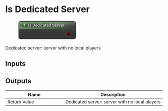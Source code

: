 # Is Dedicated Server

<div align="left" data-full-width="false"><figure><img src="../../../.gitbook/assets/is_dedicated_server.png" alt=""><figcaption></figcaption></figure></div>

Dedicated server: server with no local players

## Inputs

## Outputs

<table><thead><tr><th width="170">Name</th><th>Description</th></tr></thead><tbody><tr><td>Return Value</td><td>Dedicated server: server with no local players</td></tr></tbody></table>

